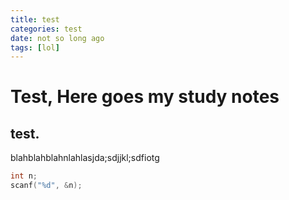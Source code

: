 ```yaml
---
title: test
categories: test
date: not so long ago
tags: [lol]
---
```


# Test, Here goes my study notes

## test.

blahblahblahnlahlasjda;sdjjkl;sdfiotg

```c
int n;
scanf("%d", &n);
```
